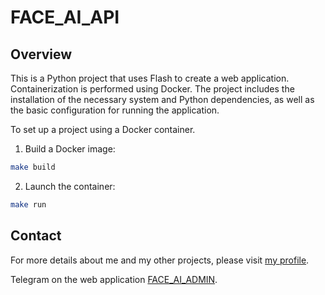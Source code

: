 ﻿# FACE_AI_API

## Overview

This is a Python project that uses Flash to create a web application. Containerization is performed using Docker. The project includes the installation of the necessary system and Python dependencies, as well as the basic configuration for running the application.

To set up a project using a Docker container.


1. Build a Docker image:
```sh
make build
```
2. Launch the container:
```sh
make run
```
## Contact

For more details about me and my other projects, please visit [my profile](https://khusravkhon.github.io/resume).

Telegram on the web application [FACE_AI_ADMIN](https://admin-face-ia-five.vercel.app/).

